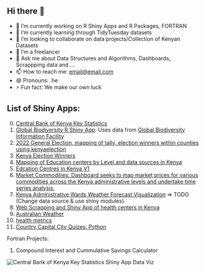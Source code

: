 ## Hi there 👋

- 🔭 I’m currently working on R Shiny Apps and R Packages, FORTRAN
- 🌱 I’m currently learning through TidyTuesday datasets 
- 👯 I’m looking to collaborate on data projects/Collection of Kenyan Datasets
- 🤔 I’m a freelancer
- 💬 Ask me about Data Structures and Algorithms, Dashboards, Scrappping data and ...
- 📫 How to reach me: email@email.com
- 😄 Pronouns: .he
- ⚡ Fun fact: We make our own luck

## List of Shiny Apps:
0. [Central Bank of Kenya Key Statistics](https://christopherakhapwoya.shinyapps.io/centralbankkenyastatistics/)
1. [Global Biodiversity R Shiny App](https://christopherakhapwoya.shinyapps.io/biodiversity_shiny_app/): Uses data from [Global Biodiversity Information Facility](https://www.gbif.org/search)
2. [2022 General Election, mapping of tally, election winners within counties using kenyaelection](https://akhapwoyachris.shinyapps.io/presidentialelectionkenya2022/)
3. [Kenya Election Winners](https://christopherakhapwoya.shinyapps.io/electionkenya/)
4. [Mapping of Education centers by Level and data sources in Kenya](https://christopherakhapwoya.shinyapps.io/kenyaschools/)
5. [Edcation Centres in Kenya V1](https://akhapwoyachris.shinyapps.io/educationcentreskenya/)
6. [Market Commodities: Dashboard seeks to map market prices for various commodities across the Kenya administrative levels and undertake time series analysis.](https://christopherakhapwoya.shinyapps.io/kilimo_market/)
7. [Kenya Administrative Wards Weather Forecast Visualization](https://019387c9-7f31-2de1-6cc8-bcd45454524b.share.connect.posit.cloud/) => TODO (Change data source & use shiny modules)
8. [Web Scrapping and Shiny App of health centers in Kenya](https://akhapwoyachris.shinyapps.io/afya_kenya/)
9. [Australian Weather](https://01940e82-7881-ac23-953c-68da09cea0f0.share.connect.posit.cloud/)
10. [health metrics](https://0193e420-2ae7-8d0c-7fff-e0b3d211b026.share.connect.posit.cloud/)
11. [Country Capital City Quizes: Python](https://connect.posit.cloud/akhapwoyaco/content/01944d5f-63a3-a2b6-62de-3f15c88ab38d)

Fortran Projects:

1. Compound Interest and Cummulative Savings Calculator


![Central Bank of Kenya Key Statistics Shiny App Data Viz](https://github.com/user-attachments/assets/d16252bc-1a15-40e9-b9fd-e053b3b88b80)

